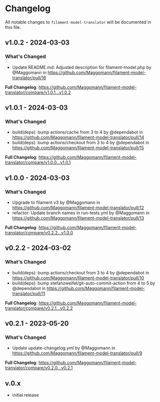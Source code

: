 # Changelog

All notable changes to `filament-model-translator` will be documented in this file.

## v1.0.2 - 2024-03-03

### What's Changed

* Update README.md: Adjusted description for filament-model.php by @Maggomann in https://github.com/Maggomann/filament-model-translator/pull/16

**Full Changelog**: https://github.com/Maggomann/filament-model-translator/compare/v1.0.1...v1.0.2

## v1.0.1 - 2024-03-03

### What's Changed

* build(deps): bump actions/cache from 3 to 4 by @dependabot in https://github.com/Maggomann/filament-model-translator/pull/14
* build(deps): bump actions/checkout from 3 to 4 by @dependabot in https://github.com/Maggomann/filament-model-translator/pull/15

**Full Changelog**: https://github.com/Maggomann/filament-model-translator/compare/v1.0.0...v1.0.1

## v1.0.0 - 2024-03-03

### What's Changed

* Upgrade to filament v3 by @Maggomann in https://github.com/Maggomann/filament-model-translator/pull/12
* refactor: Update branch names in run-tests.yml by @Maggomann in https://github.com/Maggomann/filament-model-translator/pull/13

**Full Changelog**: https://github.com/Maggomann/filament-model-translator/compare/v0.2.2...v1.0.0

## v0.2.2 - 2024-03-02

### What's Changed

* build(deps): bump actions/checkout from 3 to 4 by @dependabot in https://github.com/Maggomann/filament-model-translator/pull/10
* build(deps): bump stefanzweifel/git-auto-commit-action from 4 to 5 by @dependabot in https://github.com/Maggomann/filament-model-translator/pull/11

**Full Changelog**: https://github.com/Maggomann/filament-model-translator/compare/v0.2.1...v0.2.2

## v0.2.1 - 2023-05-20

### What's Changed

- Update update-changelog.yml by @Maggomann in https://github.com/Maggomann/filament-model-translator/pull/9

**Full Changelog**: https://github.com/Maggomann/filament-model-translator/compare/v0.2.0...v0.2.1

## v.0.x

- initial release
